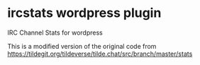 # ircstats wordpress plugin
IRC Channel Stats for wordpress




This is a modified version of the original code from https://tildegit.org/tildeverse/tilde.chat/src/branch/master/stats

